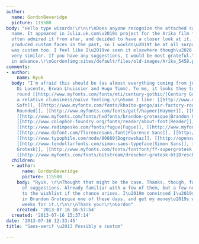 ```yaml
---
author:
  name: GordonBeveridge
  picture: 115580
body: "Hello type wizards!\r\n\r\nDoes anyone recognize the attached sample\u2019s
  name. It appeared in Julia.uk.com\u2019s project for the Arika film festival. I\u2019ve
  often admired it from afar, and decided to have a closer look at it. I know they\u2019ve
  produced custom faces in the past, so I wouldn\u2019t be at all surprised if this
  was custom too. I feel like I\u2019ve seen it elsewhere though\u2026 or something
  very similar. If you have any suggestions, I would be most grateful.\r\n\r\nThanks
  in advance.\r\nGordon[img:sites/default/files/old-images/Arika_5458.png]"
comments:
- author:
    name: Ryuk
  body: "I'm afraid this should be (as almost everything coming from julia Valerio
    Di Lucente, Erwan Lhuissier and Hugo Timm). To me, it looks they tried to manually
    round [[http://www.myfonts.com/fonts/mti/century-gothic/|Century Gothic]] plus
    a relative clumsiness/naive feeling.\r\nSome I like: [[http://www.myfonts.com/fonts/durotype/simplo-soft|Simplo
    Soft]], [[http://www.myfonts.com/fonts/khaito-gengo/air-factory-rounded|Air Factory
    Rounded]], [[http://www.myfonts.com/fonts/gatf/haymer|Haymer]], [[http://www.myfonts.com/fonts/alias/ano|Ano]],
    [[http://www.myfonts.com/fonts/hvdfonts/brandon-grotesque|Brandon Grotesque]],
    [[http://www.colophon-foundry.org/fonts/reader/about-font|Reader]], [[http://www.colophon-foundry.org/fonts/raisonne/about-font|Raisonn\xE9]],
    [[http://www.radimpesko.com/fonts/fugue|Fugue]], [[http://www.myfonts.com/fonts/thinkdust/ebisu|Ebisu]],
    [[http://www.dafont.com/florencesans.font|Florence Sans]], [[http://www.dafont.com/buttacup.font|Buttacup]],
    [[http://www.typophile.com/node/80869|Dogrowskaz]], [[http://openswitzerland.org|Basetica]],
    [[http://www.tendollarfonts.com/simon-sans-typeface|Simon Sans]], [[http://www.tendollarfonts.com/leberkaas-grotesk-typeface|Leberkaas
    Grotesk]], [[http://www.myfonts.com/fonts/fontfont/ff-supergrotesk|FF Super Grotesk]],
    [[http://www.myfonts.com/fonts/bitstream/drescher-grotesk-bt|Drescher Grotesk]]"
  children:
  - author:
      name: GordonBeveridge
      picture: 115580
    body: "Ryuk, \r\nThought that might be the case. Thanks, though, for your host
      of suggestions. Already familiar with a few of them, but a few newbies to add
      to the wishlist if the chance arises. I\u2019m convinced I\u2019m gonna invest
      in Brandon Grotesque one of these days, and get my money\u2019s worth within
      weeks for it.\r\n\r\nThank you!\r\nGordon"
    created: '2013-07-16 16:57:54'
  created: '2013-07-16 15:37:14'
date: '2013-07-16 12:33:45'
title: "Sans-serif \u2013 Possibly a custom"

---
```

